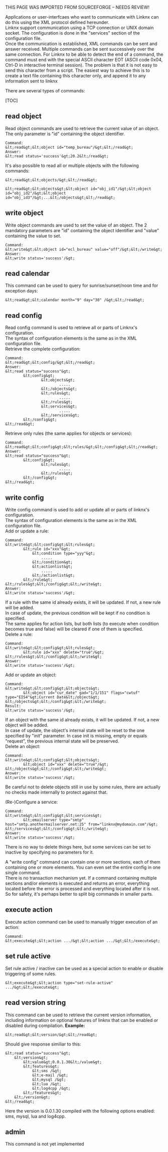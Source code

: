 THIS PAGE WAS IMPORTED FROM SOURCEFORGE – NEEDS REVIEW!

Applications or user-interfcaes who want to communicate with Linknx can do this using the XML protocol defined hereunder.  
Linknx support communication using a TCP connection or UNIX domain socket. The configuration is done in the "services" section of the configuration file.  
Once the communication is established, XML commands can be sent and answer received. Multiple commands can be sent successively over the same connection. For Linknx to be able to detect the end of a command, the command must end with the special ASCII character EOT (ASCII code 0x04, Ctrl-D in interactive terminal session). The problem is that it is not easy to send this character from a script. The easiest way to achieve this is to create a text file containing this character only, and append it to any information sent to linknx  


There are several types of commands: 

[TOC]

## read object

Read object commands are used to retrieve the current value of an object. The only parameter is "id" containing the object identifier. 
    
    Command:
    &lt;read&gt;&lt;object id="temp_bureau"/&gt;&lt;/read&gt;
    Answer:
    &lt;read status='success'&gt;20.2&lt;/read&gt;

It's also possible to read all or multiple objects with the following commands: 
    
    &lt;read&gt;&lt;objects/&gt;&lt;/read&gt;
    
    &lt;read&gt;&lt;objects&gt;&lt;object id="obj_id1"/&gt;&lt;object id="obj_id2"/&gt;&lt;object id="obj_id3"/&gt;...&lt;/objects&gt;&lt;/read&gt;

  


## write object

Write object commands are used to set the value of an object. The 2 mandatory parameters are "id" containing the object identifier and "value" containing the value to set. 
    
    Command:
    &lt;write&gt;&lt;object id="ecl_bureau" value="off"/&gt;&lt;/write&gt;
    Answer:
    &lt;write status='success'/&gt;

## read calendar

This command can be used to query for sunrise/sunset/noon time and for exception days: 
    
    
    &lt;read&gt;&lt;calendar month="9" day="30" /&gt;&lt;/read&gt;
    

## read config

Read config command is used to retrieve all or parts of Linknx's configuration.  
The syntax of configuration elements is the same as in the XML configuration file.  
Retrieve the complete configuration: 
    
    Command:
    &lt;read&gt;&lt;config/&gt;&lt;/read&gt;
    Answer:
    &lt;read status="success"&gt;
            &lt;config&gt;
                    &lt;objects&gt;
                            .....
                    &lt;/objects&gt;
                    &lt;rules&gt;
                            .....
                    &lt;/rules&gt;
                    &lt;services&gt;
                            .....
                    &lt;/services&gt;
            &lt;/config&gt;
    &lt;/read&gt;

Retrieve only rules (the same applies for objects or services): 
    
    Command:
    &lt;read&gt;&lt;config&gt;&lt;rules/&gt;&lt;/config&gt;&lt;/read&gt;
    Answer:
    &lt;read status="success"&gt;
            &lt;config&gt;
                    &lt;rules&gt;
                            .....
                    &lt;/rules&gt;
            &lt;/config&gt;
    &lt;/read&gt;

## write config

Write config command is used to add or update all or parts of linknx's configuration.  
The syntax of configuration elements is the same as in the XML configuration file.  
Add or update a rule: 
    
    Command:
    &lt;write&gt;&lt;config&gt;&lt;rules&gt;
            &lt;rule id="xxx"&gt;
                &lt;condition type="yyy"&gt;
                    .....
                &lt;/condition&gt;
                &lt;actionlist&gt;
                    .....
                &lt;/actionlist&gt;
            &lt;/rule&gt;
    &lt;/rules&gt;&lt;/config&gt;&lt;/write&gt;
    Answer:
    &lt;write status='success'/&gt;

If a rule with the same id already exists, it will be updated. If not, a new rule will be added.  
In case of update, the previous condition will be kept if no condition is specified.  
The same applies for action lists, but both lists (to execute when condition becomes true and false) will be cleared if one of them is specified.  
Delete a rule: 
    
    Command:
    &lt;write&gt;&lt;config&gt;&lt;rules&gt;
            &lt;rule id="xxx" delete="true"/&gt;
    &lt;/rules&gt;&lt;/config&gt;&lt;/write&gt;
    Answer:
    &lt;write status='success'/&gt;

Add or update an object: 
    
    Command:
    &lt;write&gt;&lt;config&gt;&lt;objects&gt;
            &lt;object id="cur_date" gad="1/1/151" flags="cwtuf" type="EIS4"&gt;Current Date&lt;/object&gt;
    &lt;/objects&gt;&lt;/config&gt;&lt;/write&gt;
    Result:
    &lt;write status='success'/&gt;

If an object with the same id already exists, it will be updated. If not, a new object will be added.  
In case of update, the object's internal state will be reset to the one specified by "init" parameter. In case init is missing, empty or equals "request", the previous internal state will be preserved.  
Delete an object: 
    
    Command:
    &lt;write&gt;&lt;config&gt;&lt;objects&gt;
            &lt;object id="xxx" delete="true"/&gt;
    &lt;/objects&gt;&lt;/config&gt;&lt;/write&gt;
    Answer:
    &lt;write status='success'/&gt;

Be careful not to delete objects still in use by some rules, there are actually no checks made internally to protect against that. 

(Re-)Configure a service: 
    
    Command:
    &lt;write&gt;&lt;config&gt;&lt;services&gt;
            &lt;emailserver type="smtp" host="smtp.anothermailserver.net:25" from="linknx@mydomain.com"/&gt;
    &lt;/services&gt;&lt;/config&gt;&lt;/write&gt;
    Answer:
    &lt;write status='success'/&gt;

There is no way to delete things here, but some services can be set to inactive by specifying no parameters for it. 

A "write config" command can contain one or more sections, each of them containing one or more elements. You can even set the entire config in one single command.  
There is no transaction mechanism yet. If a command containing multiple sections and/or elements is executed and returns an error, everything located before the error is processed and everything located after it is not. So for safety, it's perhaps better to split big commands in smaller parts. 

  


## execute action

Execute action command can be used to manually trigger execution of an action: 
    
    Command:
    &lt;execute&gt;&lt;action .../&gt;&lt;action .../&gt;&lt;/execute&gt;
    

  


## set rule active

Set rule active / inactive can be used as a special action to enable or disable triggering of some rules. 
    
    
    &lt;execute&gt;&lt;action type="set-rule-active" .../&gt;&lt;/execute&gt;
    

## read version string

This command can be used to retrieve the current version information, including information on optional features of linknx that can be enabled or disabled during compilation. **Example:**
    
    &lt;read&gt;&lt;version/&gt;&lt;/read&gt;

Should give response similiar to this: 
    
    &lt;read status="success"&gt;
        &lt;version&gt;
            &lt;value&gt;0.0.1.30&lt;/value&gt;
            &lt;features&gt;
                &lt;sms /&gt;
                &lt;e-mail /&gt;
                &lt;mysql /&gt;
                &lt;lua /&gt;
                &lt;log4cpp /&gt;
            &lt;/features&gt;
        &lt;/version&gt;
    &lt;/read&gt;

Here the version is 0.0.1.30 compiled with the following options enabled: sms, mysql, lua and log4cpp. 

## admin

This command is not yet implemented 